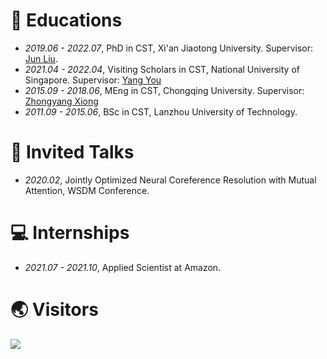 
# 🏫 Educations
- *2019.06 - 2022.07*, PhD in CST, Xi'an Jiaotong University. Supervisor: [Jun Liu](https://gr.xjtu.edu.cn/en/web/liukeen/1;jsessionid=71FC326D35D0E42BB1AA8353FFF3CC59).
- *2021.04 - 2022.04*, Visiting Scholars in CST, National University of Singapore. Supervisor: [Yang You](https://www.comp.nus.edu.sg/~youy/)
- *2015.09 - 2018.06*, MEng in CST, Chongqing University. Supervisor: [Zhongyang Xiong](http://www.cs.cqu.edu.cn/info/1319/4134.htm)
- *2011.09 - 2015.06*, BSc in CST, Lanzhou University of Technology.

# 💬 Invited Talks
- *2020.02*, Jointly Optimized Neural Coreference Resolution with Mutual Attention, WSDM Conference.

# 💻 Internships
- *2021.07 - 2021.10*, Applied Scientist at Amazon.

# 🌏 Visitors
<a href="https://clustrmaps.com/site/1bmij" title="Visit tracker"><img src="//clustrmaps.com/map_v2.png?cl=ffffff&w=a&t=tt&d=YG8B7pzv_G-mlx6bjDboAhC94R2P2UjBQJcwDPniMnI" /></a>

